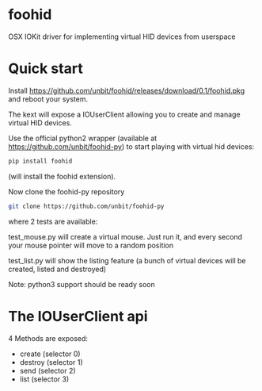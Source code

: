 # foohid
OSX IOKit driver for implementing virtual HID devices from userspace

Quick start
===========

Install https://github.com/unbit/foohid/releases/download/0.1/foohid.pkg and reboot your system.

The kext will expose a IOUserClient allowing you to create and manage virtual HID devices.

Use the official python2 wrapper (available at https://github.com/unbit/foohid-py) to start playing with virtual hid devices:

```sh
pip install foohid
```

(will install the foohid extension).

Now clone the foohid-py repository

```sh
git clone https://github.com/unbit/foohid-py
```

where 2 tests are available:

test_mouse.py will create a virtual mouse. Just run it, and every second your mouse pointer will move to a random position

test_list.py will show the listing feature (a bunch of virtual devices will be created, listed and destroyed)

Note: python3 support should be ready soon


The IOUserClient api
====================

4 Methods are exposed:

* create (selector 0)
* destroy (selector 1)
* send (selector 2)
* list (selector 3)
